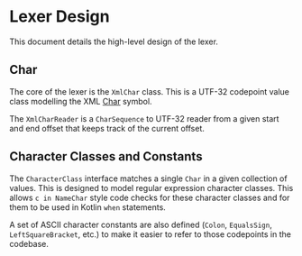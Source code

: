 # Lexer Design
This document details the high-level design of the lexer.

## Char
The core of the lexer is the `XmlChar` class. This is a UTF-32 codepoint value
class modelling the XML [Char](https://www.w3.org/TR/REC-xml/#NT-Char) symbol.

The `XmlCharReader` is a `CharSequence` to UTF-32 reader from a given start and
end offset that keeps track of the current offset.

## Character Classes and Constants
The `CharacterClass` interface matches a single `Char` in a given collection of
values. This is designed to model regular expression character classes. This
allows `c in NameChar` style code checks for these character classes and for them
to be used in Kotlin `when` statements.

A set of ASCII character constants are also defined (`Colon`, `EqualsSign`,
`LeftSquareBracket`, etc.) to make it easier to refer to those codepoints in
the codebase.
